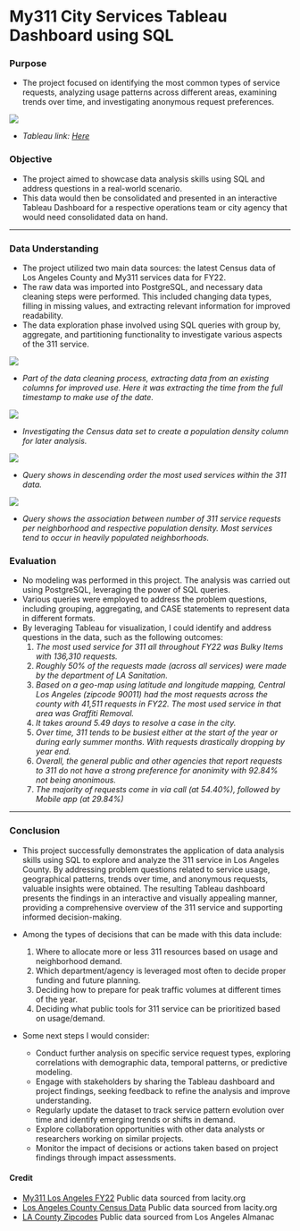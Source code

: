 # My311 City Services Tableau Dashboard using SQL

### Purpose
- The project focused on identifying the most common types of service requests, analyzing usage patterns across different areas, examining trends over time, and investigating anonymous request preferences.

![](https://i.postimg.cc/VLjMMM2c/dash2.png)
- *Tableau link: [Here](https://public.tableau.com/app/profile/mariela.lopez/viz/my311_16806664034940/Dashboard1)*

### Objective
- The project aimed to showcase data analysis skills using SQL and address questions in a real-world scenario. 
- This data would then be consolidated and presented in an interactive Tableau Dashboard for a respective operations team or city agency that would need consolidated data on hand. 

---

### Data Understanding
- The project utilized two main data sources: the latest Census data of Los Angeles County and My311 services data for FY22. 
- The raw data was imported into PostgreSQL, and necessary data cleaning steps were performed. This included changing data types, filling in missing values, and extracting relevant information for improved readability. 
- The data exploration phase involved using SQL queries with group by, aggregate, and partitioning functionality to investigate various aspects of the 311 service.

![](https://i.postimg.cc/c4mC0cV6/extractingdata.png)
- *Part of the data cleaning process, extracting data from an existing columns for improved use. Here it was extracting the time from the full timestamp to make use of the date.*

![](https://i.postimg.cc/DwwZZXT6/investigating-population-density.png)
- *Investigating the Census data set to create a population density column for later analysis.*

![](https://i.postimg.cc/y8pNS86H/most-used-service.png)
- *Query shows in descending order the most used services within the 311 data.*

![](https://i.postimg.cc/ydc65hm1/my311-with-population-density.png)
- *Query shows the association between number of 311 service requests per neighborhood and respective population density. Most services tend to occur in heavily populated neighborhoods.*

### Evaluation
- No modeling was performed in this project. The analysis was carried out using PostgreSQL, leveraging the power of SQL queries. 
- Various queries were employed to address the problem questions, including grouping, aggregating, and  CASE statements to represent data in different formats. 
- By leveraging Tableau for visualization, I could identify and address questions in the data, such as the following outcomes: 
    1. *The most used service for 311 all throughout FY22 was Bulky Items with 136,310 requests.*
    2. *Roughly 50% of the requests made (across all services) were made by the department of LA Sanitation.* 
    3. *Based on a geo-map using latitude and longitude mapping, Central Los Angeles (zipcode 90011) had the most requests across the county with 41,511 requests in FY22. The most used service in that area was Graffiti Removal.*
    4. *It takes around 5.49 days to resolve a case in the city.*
    5. *Over time, 311 tends to be busiest either at the start of the year or during early summer months. With requests drastically dropping by year end.*
    6. *Overall, the general public and other agencies that report requests to 311 do not have a strong preference for anonimity with 92.84% not being anonimous.* 
    7. *The majority of requests come in via call (at 54.40%), followed by Mobile app (at 29.84%)*

---

### Conclusion
- This project successfully demonstrates the application of data analysis skills using SQL to explore and analyze the 311 service in Los Angeles County. By addressing problem questions related to service usage, geographical patterns, trends over time, and anonymous requests, valuable insights were obtained. The resulting Tableau dashboard presents the findings in an interactive and visually appealing manner, providing a comprehensive overview of the 311 service and supporting informed decision-making.

- Among the types of decisions that can be made with this data include: 
    1. Where to allocate more or less 311 resources based on usage and neighborhood demand.
    2. Which department/agency is leveraged most often to decide proper funding and future planning.
    3. Deciding how to prepare for peak traffic volumes at different times of the year. 
    4. Deciding what public tools for 311 service can be prioritized based on usage/demand. 
    
- Some next steps I would consider: 
    - Conduct further analysis on specific service request types, exploring correlations with demographic data, temporal patterns, or predictive modeling.
    - Engage with stakeholders by sharing the Tableau dashboard and project findings, seeking feedback to refine the analysis and improve understanding.
    - Regularly update the dataset to track service pattern evolution over time and identify emerging trends or shifts in demand.
    - Explore collaboration opportunities with other data analysts or researchers working on similar projects.
    - Monitor the impact of decisions or actions taken based on project findings through impact assessments.

#### Credit
- [My311 Los Angeles FY22](https://data.lacity.org/City-Infrastructure-Service-Requests/MyLA311-Service-Request-Data-2022/i5ke-k6by) Public data sourced from lacity.org 
- [Los Angeles County Census Data](https://data.lacounty.gov/datasets/lacounty::census-blocks-2020/explore?location=34.161823%2C-118.370868%2C16.27&showTable=true) Public data sourced from lacity.org
- [LA County Zipcodes](https://www.laalmanac.com/communications/cm02_communities.php) Public data sourced from Los Angeles Almanac
